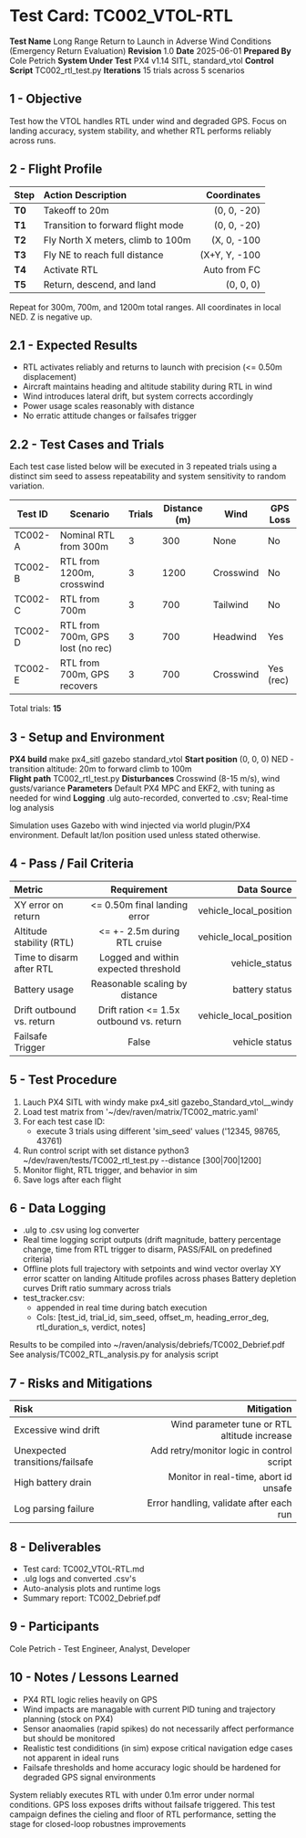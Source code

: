 # Test Card: TC002_VTOL-RTL

**Test Name**          Long Range Return to Launch in Adverse Wind Conditions (Emergency Return Evaluation)
**Revision**           1.0
**Date**               2025-06-01 
**Prepared By**        Cole Petrich
**System Under Test**  PX4 v1.14 SITL, standard_vtol
**Control Script**     TC002_rtl_test.py
**Iterations**         15 trials across 5 scenarios

## 1 - Objective
Test how the VTOL handles RTL under wind and degraded GPS. Focus on landing accuracy, system stability, and whether RTL performs reliably across runs.

## 2 - Flight Profile
| Step   | Action Description				| Coordinates     |
|:-------|:---------------------------------------------|----------------:|
| **T0** | Takeoff to 20m				| (0, 0, -20)     |
| **T1** | Transition to forward flight mode		| (0, 0, -20)     |
| **T2** | Fly North X meters, climb to 100m		| (X, 0, -100     |
| **T3** | Fly NE to reach full distance		| (X+Y, Y, -100   |
| **T4** | Activate RTL					| Auto from FC	  |
| **T5** | Return, descend, and land			| (0, 0, 0)	  |

Repeat for 300m, 700m, and 1200m total ranges. All coordinates in local NED. Z is negative up.

## 2.1 - Expected Results
- RTL activates reliably and returns to launch with precision (<= 0.50m displacement)
- Aircraft maintains heading and altitude stability during RTL in wind
- Wind introduces lateral drift, but system corrects accordingly
- Power usage scales reasonably with distance
- No erratic attitude changes or failsafes trigger

## 2.2 - Test Cases and Trials
Each test case listed below will be executed in 3 repeated trials using a distinct sim seed to assess repeatability and system sensitivity to random variation.

| Test ID | Scenario                         | Trials | Distance (m) | Wind      | GPS Loss |
|---------|----------------------------------|--------|--------------|-----------|----------|
| TC002-A | Nominal RTL from 300m            | 3      | 300          | None      | No       |
| TC002-B | RTL from 1200m, crosswind        | 3      | 1200         | Crosswind | No       |
| TC002-C | RTL from 700m	             | 3      | 700          | Tailwind  | No       |
| TC002-D | RTL from 700m, GPS lost (no rec) | 3      | 700          | Headwind  | Yes      |
| TC002-E | RTL from 700m, GPS recovers      | 3      | 700          | Crosswind | Yes (rec)|

Total trials: **15**

## 3 - Setup and Environment
**PX4 build**           make px4_sitl gazebo standard_vtol
**Start position**	(0, 0, 0) NED - transition altitude: 20m to forward climb to 100m      
**Flight path**         TC002_rtl_test.py
**Disturbances**        Crosswind (8-15 m/s), wind gusts/variance
**Parameters**          Default PX4 MPC and EKF2, with tuning as needed for wind
**Logging**             .ulg auto-recorded, converted to .csv; Real-time log analysis

Simulation uses Gazebo with wind injected via world plugin/PX4 environment. Default lat/lon position used unless stated otherwise.

## 4 - Pass / Fail Criteria
| Metric			| Requirement					| Data Source            |
| :----------------------------	|:---------------------------------------------:|-----------------------:|
| XY error on return		| <= 0.50m final landing error			| vehicle_local_position |
| Altitude stability (RTL)	| <= +- 2.5m during RTL cruise			| vehicle_local_position |
| Time to disarm after RTL	| Logged and within expected threshold		| vehicle_status	 |
| Battery usage			| Reasonable scaling by distance		| battery status	 |
| Drift outbound vs. return	| Drift ration <= 1.5x outbound vs. return	| vehicle_local_position |
| Failsafe Trigger		| False						| vehicle status	 |

## 5 - Test Procedure
1. Lauch PX4 SITL with windy
	make px4_sitl gazebo_Standard_vtol__windy
2. Load test matrix from '~/dev/raven/matrix/TC002_matric.yaml'
3. For each test case ID:
	- execute 3 trials using different 'sim_seed' values ('12345, 98765, 43761)
4. Run control script with set distance
	python3 ~/dev/raven/tests/TC002_rtl_test.py --distance [300|700|1200]
5. Monitor flight, RTL trigger, and behavior in sim
6. Save logs after each flight

## 6 - Data Logging

- .ulg to .csv using log converter
- Real time logging script outputs (drift magnitude, battery percentage change, time from RTL trigger to disarm, PASS/FAIL on predefined criteria)
- Offline plots 
	full trajectory with setpoints and wind vector overlay
	XY error scatter on landing
	Altitude profiles across phases
	Battery depletion curves
	Drift ratio summary across trials
- test_tracker.csv:
	- appended in real time during batch execution
	- Cols: [test_id, trial_id, sim_seed, offset_m, heading_error_deg, rtl_duration_s, verdict, notes]

Results to be compiled into ~/raven/analysis/debriefs/TC002_Debrief.pdf
See analysis/TC002_RTL_analysis.py for analysis script

## 7 - Risks and Mitigations
| Risk					| Mitigation					|
|:--------------------------------------|----------------------------------------------:|
| Excessive wind drift			| Wind parameter tune or RTL altitude increase	|
| Unexpected transitions/failsafe	| Add retry/monitor logic in control script	|
| High battery drain			| Monitor in real-time, abort id unsafe		|
| Log parsing failure			| Error handling, validate after each run	|

## 8 - Deliverables
- Test card: TC002_VTOL-RTL.md
- .ulg logs and converted .csv's
- Auto-analysis plots and runtime logs
- Summary report: TC002_Debrief.pdf

## 9 - Participants
Cole Petrich - Test Engineer, Analyst, Developer

## 10 - Notes / Lessons Learned
- PX4 RTL logic relies heavily on GPS
- Wind impacts are managable with current PID tuning and trajectory planning (stock on PX4)
- Sensor anaomalies (rapid spikes) do not necessarily affect performance but should be monitored
- Realistic test condiditions (in sim) expose critical navigation edge cases not apparent in ideal runs
- Failsafe thresholds and home accuracy logic should be hardened for degraded GPS signal environments

System reliably executes RTL with under 0.1m error under normal conditions. GPS loss exposes drifts without failsafe triggered. This test campaign defines the cieling and floor of RTL performance, setting the stage for closed-loop robustnes improvements

